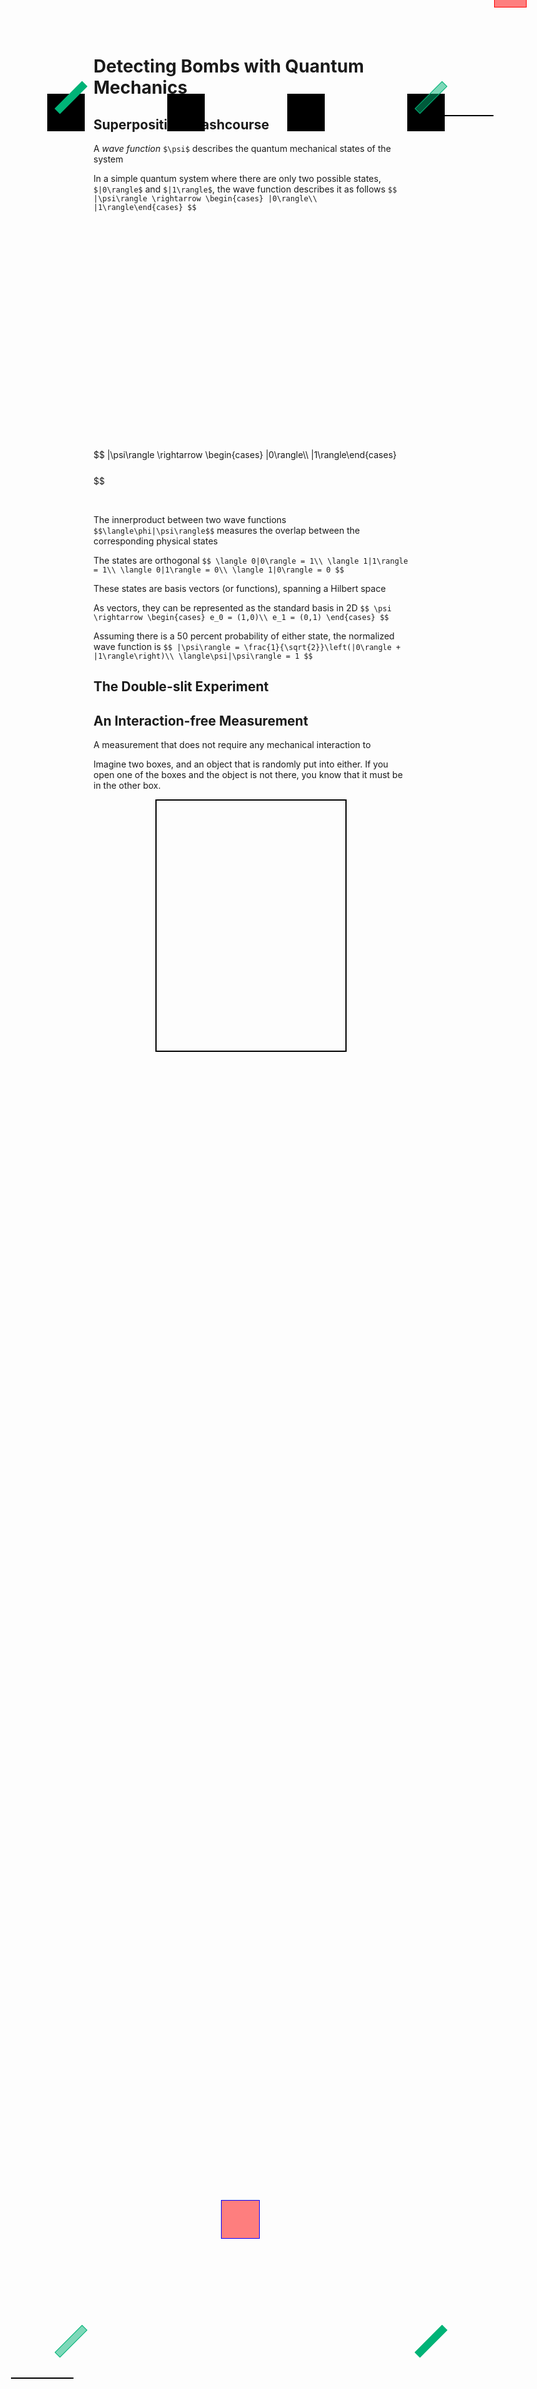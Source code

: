 # Detecting Bombs with Quantum Mechanics



## Superposition Crashcourse


  A *wave function* `$\psi$` describes the quantum mechanical states
  of the system


  In a simple quantum system where there are only two possible states,
  `$|0\rangle$` and `$|1\rangle$`, the wave function describes it as follows
  `$$
  |\psi\rangle \rightarrow
  \begin{cases}
  |0\rangle\\
  |1\rangle\end{cases}
  $$`



<section data-auto-animate>
  <div data-id="eq" style="height: 340px;">
    <div data-id="1" style="background: black; position: absolute; top: 150px; left: 16%; width: 60px; height: 60px;"></div>
    <div data-id="2" style="background: black; position: absolute; top: 150px; left: 36%; width: 60px; height: 60px;"></div>
    <div data-id="3" style="background: black; position: absolute; top: 150px; left: 56%; width: 60px; height: 60px;"></div>
    <div data-id="4" style="background: black; position: absolute; top: 150px; left: 76%; width: 60px; height: 60px;"></div>
  </div>
</section>
<section data-auto-animate>
  <p data-id="eq" style="line-height: 3em;">
  $$
  |\psi\rangle \rightarrow
  \begin{cases}
  |0\rangle\\
  |1\rangle\end{cases}
  $$
  </p>
  <div data-id="1" style="text-align: center; height: 1px;"></div>
  <div data-id="2" style="text-align: center; height: 1px;"></div>
  <div data-id="3" style="text-align: center; height: 1px;"></div>
  <div data-id="4" style="text-align: center; height: 1px;"></div>
</section>



  The innerproduct between two wave functions
  `$$\langle\phi|\psi\rangle$$`
  measures the overlap between the corresponding physical states


  The states are orthogonal
  `$$
  \langle 0|0\rangle = 1\\
  \langle 1|1\rangle = 1\\
  \langle 0|1\rangle = 0\\
  \langle 1|0\rangle = 0
  $$`


  These states are basis vectors (or functions), spanning
  a Hilbert space


  As vectors, they can be represented as the standard basis in 2D
  `$$
  \psi \rightarrow
  \begin{cases}
  e_0 = (1,0)\\
  e_1 = (0,1)
  \end{cases}
  $$`


  Assuming there is a 50 percent probability of either state,
  the normalized wave function is
  `$$
  |\psi\rangle = \frac{1}{\sqrt{2}}\left(|0\rangle + |1\rangle\right)\\
  \langle\psi|\psi\rangle = 1
  $$`



## The Double-slit Experiment



<section>
  <h2>An Interaction-free Measurement</h2>
</section>
<section>
  A measurement that does not require any mechanical interaction
  to 
</section>
<section data-auto-animate>
  <p data-id="box">
    Imagine two boxes, and an object that is randomly put into either.
    If you open one of the boxes and the object is not there,
    you know that it must be in the other box.
  </p>
</section>
<section data-auto-animate>
  <div class="flex-center">
    <div data-id="box" class="ball">
    </div>
  </div>
  <div class="flex-center">
    <div data-id="box-1" class="box">
    </div>
    <div data-id="box-2" class="box">
    </div>
  </div>
</section>
<section data-auto-animate>
  <div class="flex-center">
    <div class="ball" style="background: white;">
    </div>
  </div>
  <div class="flex-center">
    <div data-id="box-1" class="box center">
      <div data-id="box" class="ball" style="background: white;">
      </div>
    </div>
    <div data-id="box-2" class="box">
    </div>
  </div>
</section>
<section data-auto-animate>
  <div style="display: flex; justify-content: center;">
    <div data-id="line1" style="position: absolute; 
                                left: 10%; 
                                top: 95.1%;
                                height: 2px;
                                width: 100px;
                                background: black;
                              ">
    </div>
    <div data-id="line2" style="position: absolute; 
                                left: 80%; 
                                top: 4.6%;
                                height: 2px;
                                width: 100px;
                                background: black;
                              ">
    </div>
    <div data-id="line3" style="position: absolute; 
                                left: 74.9%; 
                                top: -7%;
                                transform: rotate(90deg);
                                height: 2px;
                                width: 100px;
                                background: black;
                              ">
    </div>
    <div data-id="box" style="border: 2px   
                              solid black; 
                              height: 400px;
                              width: 60%;
                              left: 20%;">
    </div>
    <div class="fragment">
      <div data-id="beam-splitter-1" style="position: absolute;
                                            background: rgba(0, 179, 119, 0.5);
                                            top: 93.5%; left: 16.75%;
                                            transform: rotate(135deg);
                                            border: 1px solid rgb(0, 179, 119);
                                            height: 10px;
                                            width: 60px;
                                            ">
      </div>
      <div data-id="beam-splitter-2" style="position: absolute;
                                            background: rgba(0, 179, 119, 0.5);
                                            top: 3.75%; left: 76.75%;
                                            transform: rotate(135deg);
                                            border: 1px solid rgb(0, 179, 119);
                                            height: 10px;
                                            width: 60px;
                                            ">
      </div>
      <div data-id="mirror-left" style="position: absolute;
                                            background: rgb(0, 179, 119);
                                            top: 3.75%; left: 16.75%;
                                            transform: rotate(135deg);
                                            border: 1px solid rgb(0, 179, 119);
                                            height: 10px;
                                            width: 60px;
                                            ">
      </div>
      <div data-id="mirror-right" style="position: absolute;
                                            background: rgb(0, 179, 119);
                                            top: 93.5%; left: 76.75%;
                                            transform: rotate(135deg);
                                            border: 1px solid rgb(0, 179, 119);
                                            height: 10px;
                                            width: 60px;
                                            ">
      </div>
    </div>
    <div class="fragment">
      <div data-id="detector-A" style="position: absolute; 
                                      left: 90.5%; 
                                      top: -1%; 
                                      border: 1px solid red;
                                      background: rgba(255, 0, 0, 0.5);
                                      z-index: 50;
                                      height: 50px; 
                                      width: 50px; 
                                      ">
                                      A
      </div>
      <div data-id="detector-B" style="position: absolute; 
                                      left: 77.25%; 
                                      top: -30%; 
                                      border: 1px solid red;
                                      background: rgba(255, 0, 0, 0.5);
                                      z-index: 50;
                                      height: 50px; 
                                      width: 50px; 
                                      ">
                                      B
      </div>
    </div>
    <div class="fragment">
      <div data-id="container" style="position: absolute; 
                                      left: 45%; 
                                      top: 88%; 
                                      border: 1px solid blue;
                                      z-index: 50;
                                      height: 60px; 
                                      width: 60px; 
                                      background: rgba(255, 0, 0, 0.5);
                                      ">
      </div>
    </div>
  </div>
</section>
